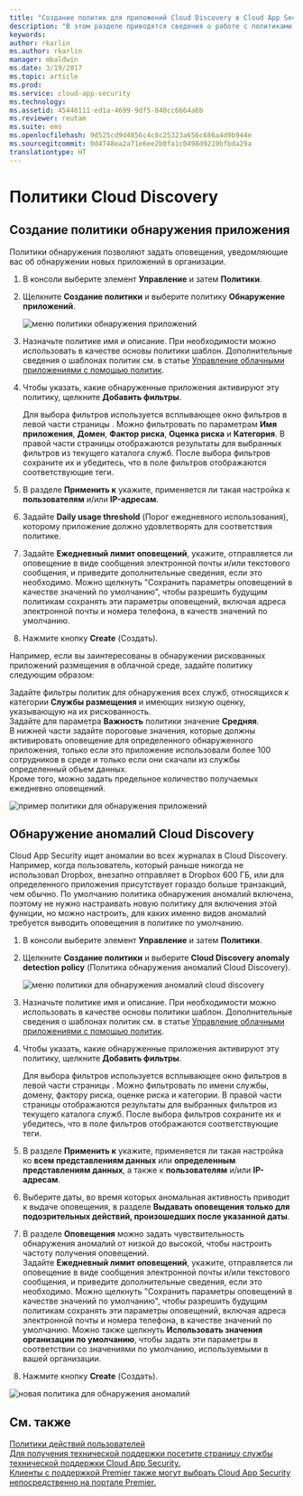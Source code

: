 ```yaml
---
title: "Создание политик для приложений Cloud Discovery в Cloud App Security | Microsoft Docs"
description: "В этом разделе приводятся сведения о работе с политиками Cloud Discovery."
keywords: 
author: rkarlin
ms.author: rkarlin
manager: mbaldwin
ms.date: 3/19/2017
ms.topic: article
ms.prod: 
ms.service: cloud-app-security
ms.technology: 
ms.assetid: 45446111-ed1a-4699-9df5-840cc6664a6b
ms.reviewer: reutam
ms.suite: ems
ms.openlocfilehash: 9d525cd9d4856c4c8c25323a656c686a4d9b944e
ms.sourcegitcommit: 0d4748ea2a71e6ee2b0fa1c0498d9219bfbda29a
translationtype: HT
---
```

# <a name="cloud-discovery-policies"></a>Политики Cloud Discovery
    
## <a name="creating-an-app-discovery-policy"></a>Создание политики обнаружения приложения  
Политики обнаружения позволяют задать оповещения, уведомляющие вас об обнаружении новых приложений в организации.  
  
1.  В консоли выберите элемент **Управление** и затем **Политики**.  
  
2.  Щелкните **Создание политики** и выберите политику **Обнаружение приложений**.  
  
     ![меню политики обнаружения приложений](./media/app-discovery-policy-menu.png "меню политики обнаружения приложений")  
  
3.  Назначьте политике имя и описание. При необходимости можно использовать в качестве основы политики шаблон. Дополнительные сведения о шаблонах политик см. в статье [Управление облачными приложениями с помощью политик](control-cloud-apps-with-policies.md).  
  
4.  Чтобы указать, какие обнаруженные приложения активируют эту политику, щелкните **Добавить фильтры**.  
  
     Для выбора фильтров используется всплывающее окно фильтров в левой части страницы . Можно фильтровать по параметрам **Имя приложения**, **Домен**, **Фактор риска**, **Оценка риска** и **Категория**. В правой части страницы отображаются результаты для выбранных фильтров из текущего каталога служб. После выбора фильтров сохраните их и убедитесь, что в поле фильтров отображаются соответствующие теги.  
  
5.  В разделе **Применить к** укажите, применяется ли такая настройка к **пользователям** и/или **IP-адресам**.  
  
6.  Задайте **Daily usage threshold** (Порог ежедневного использования), которому приложение должно удовлетворять для соответствия политике.  
  
7.  Задайте **Ежедневный лимит оповещений**, укажите, отправляется ли оповещение в виде сообщения электронной почты и/или текстового сообщения, и приведите дополнительные сведения, если это необходимо. Можно щелкнуть "Сохранить параметры оповещений в качестве значений по умолчанию", чтобы разрешить будущим политикам сохранять эти параметры оповещений, включая адреса электронной почты и номера телефона, в качеств значений по умолчанию.  
  
8.  Нажмите кнопку **Create** (Создать).  
  
Например, если вы заинтересованы в обнаружении рискованных приложений размещения в облачной среде, задайте политику следующим образом:  
  
Задайте фильтры политик для обнаружения всех служб, относящихся к категории **Службы размещения** и имеющих низкую оценку, указывающую на их рискованность.   
Задайте для параметра **Важность** политики значение **Средняя**.   
В нижней части задайте пороговые значения, которые должны активировать оповещение для определенного обнаруженного приложения, только если это приложение использовали более 100 сотрудников в среде и только если они скачали из службы определенный объем данных.   
Кроме того, можно задать предельное количество получаемых ежедневно оповещений.  
  
![пример политики для обнаружения приложений](./media/app-discovery-policy-example.png "пример политики для обнаружения приложений")  
  
## <a name="cloud-discovery-anomaly-detection"></a>Обнаружение аномалий Cloud Discovery  
Cloud App Security ищет аномалии во всех журналах в Cloud Discovery. Например, когда пользователь, который раньше никогда не использовал Dropbox, внезапно отправляет в Dropbox 600 ГБ, или для определенного приложения присутствует гораздо больше транзакций, чем обычно. По умолчанию политика обнаружения аномалий включена, поэтому не нужно настраивать новую политику для включения этой функции, но можно настроить, для каких именно видов аномалий требуется выводить оповещения в политике по умолчанию.  
  
1.  В консоли выберите элемент **Управление** и затем **Политики**.  
  
2.  Щелкните **Создание политики** и выберите **Cloud Discovery anomaly detection policy** (Политика обнаружения аномалий Cloud Discovery).  
  
     ![меню политики для обнаружения аномалий cloud discovery](./media/cloud-discovery-anomaly-detection-policy-menu.png "меню политики для обнаружения аномалий cloud discovery")  
  
3.  Назначьте политике имя и описание. При необходимости можно использовать в качестве основы политики шаблон. Дополнительные сведения о шаблонах политик см. в статье [Управление облачными приложениями с помощью политик](control-cloud-apps-with-policies.md).  
  
4.  Чтобы указать, какие обнаруженные приложения активируют эту политику, щелкните **Добавить фильтры**.  
  
     Для выбора фильтров используется всплывающее окно фильтров в левой части страницы . Можно фильтровать по имени службы, домену, фактору риска, оценке риска и категории. В правой части страницы отображаются результаты для выбранных фильтров из текущего каталога служб. После выбора фильтров сохраните их и убедитесь, что в поле фильтров отображаются соответствующие теги.  
  
5.  В разделе **Применить к** укажите, применяется ли такая настройка ко **всем представлениям данных** или **определенным представлениям данных**, а также к **пользователям** и/или **IP-адресам**.  
  
6.  Выберите даты, во время которых аномальная активность приводит к выдаче оповещения, в разделе **Выдавать оповещения только для подозрительных действий, произошедших после указанной даты**.  
  
7.  В разделе **Оповещения** можно задать чувствительность обнаружения аномалий от низкой до высокой, чтобы настроить частоту получения оповещений.  
Задайте **Ежедневный лимит оповещений**, укажите, отправляется ли оповещение в виде сообщения электронной почты и/или текстового сообщения, и приведите дополнительные сведения, если это необходимо. Можно щелкнуть "Сохранить параметры оповещений в качестве значений по умолчанию", чтобы разрешить будущим политикам сохранять эти параметры оповещений, включая адреса электронной почты и номера телефона, в качестве значений по умолчанию. Можно также щелкнуть **Использовать значения организации по умолчанию**, чтобы задать эти параметры в соответствии со значениями по умолчанию, используемыми в вашей организации.  
  
9. Нажмите кнопку **Create** (Создать).  
  
![новая политика для обнаружения аномалий](./media/new-discovery-anomaly-policy.png "новая политика для обнаружения аномалий")  
  
## <a name="see-also"></a>См. также  
[Политики действий пользователей](user-activity-policies.md)   
[Для получения технической поддержки посетите страницу службы технической поддержки Cloud App Security.](http://support.microsoft.com/oas/default.aspx?prid=16031)   
[Клиенты с поддержкой Premier также могут выбрать Cloud App Security непосредственно на портале Premier.](https://premier.microsoft.com/)  
  
  